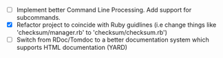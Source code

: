 * [ ] Implement better Command Line Processing.  Add support for subcommands.
* [x] Refactor project to coincide with Ruby guidlines (i.e change things like 'checksum/manager.rb' to 'checksum/checksum.rb')
* [ ] Switch from RDoc/Tomdoc to a better documentation system which supports HTML documentation (YARD)
